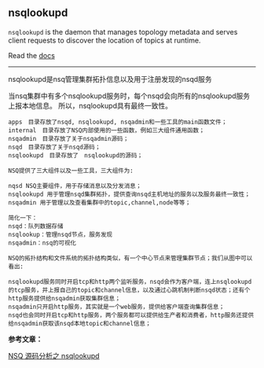 ## nsqlookupd

`nsqlookupd` is the daemon that manages topology metadata and serves client requests to
discover the location of topics at runtime.

Read the [docs](http://nsq.io/components/nsqlookupd.html)


---

nsqlookupd是nsq管理集群拓扑信息以及用于注册发现的nsqd服务

当nsq集群中有多个nsqlookupd服务时，每个nsqd会向所有的nsqlookupd服务上报本地信息。
所以，nsqlookupd具有最终一致性。

```
apps　目录存放了nsqd, nsqlookupd, nsqadmin和一些工具的main函数文件；
internal　目录存放了NSQ内部使用的一些函数，例如三大组件通用函数；
nsqadmin　目录存放了关于nsqadmin源码；
nsqd　目录存放了关于nsqd源码；
nsqlookupd　目录存放了　nsqlookupd的源码；
```

```
NSQ提供了三大组件以及一些工具，三大组件为:

nqsd NSQ主要组件，用于存储消息以及分发消息；
nsqlookupd 用于管理nsqd集群拓扑，提供查询nsqd主机地址的服务以及服务最终一致性；
nsqadmin 用于管理以及查看集群中的topic,channel,node等等；

简化一下：
nsqd：队列数据存储
nsqlookup：管理nsqd节点，服务发现
nsqadmin：nsq的可视化
```

```
NSQ的拓扑结构和文件系统的拓扑结构类似，有一个中心节点来管理集群节点；我们从图中可以看出:

nsqlookupd服务同时开启tcp和http两个监听服务，nsqd会作为客户端，连上nsqlookupd的tcp服务，并上报自己的topic和channel信息，以及通过心跳机制判断nsqd状态；还有个http服务提供给nsqadmin获取集群信息；
nsqadmin只开启http服务，其实就是一个web服务，提供给客户端查询集群信息；
nsqd也会同时开启tcp和http服务，两个服务都可以提供给生产者和消费者，http服务还提供给nsqadmin获取该nsqd本地topic和channel信息；
```

**参考文章：**

[NSQ 源码分析之 nsqlookupd](http://luodw.cc/2016/12/13/nsqlookupd/)
